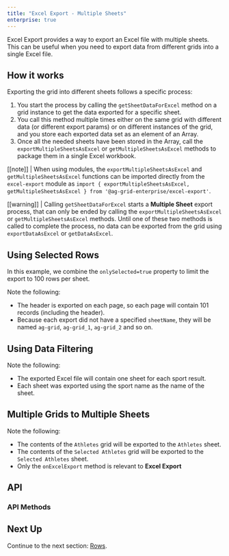 ```yaml
---
title: "Excel Export - Multiple Sheets"
enterprise: true
---
```


Excel Export provides a way to export an Excel file with multiple sheets. This can be useful when you need to export data from different grids into a single Excel file.

## How it works

Exporting the grid into different sheets follows a specific process:

1. You start the process by calling the `getSheetDataForExcel` method on a grid instance to get the data exported for a specific sheet. 
1. You call this method multiple times either on the same grid with different data (or different export params) or on different instances of the grid, and you store each exported data set as an element of an Array. 
1. Once all the needed sheets have been stored in the Array, call the `exportMultipleSheetsAsExcel` or `getMultipleSheetsAsExcel` methods to package them in a single Excel workbook.

[[note]]
| When using modules, the `exportMultipleSheetsAsExcel` and `getMultipleSheetsAsExcel` functions can be imported directly from the `excel-export` module as `import { exportMultipleSheetsAsExcel, getMultipleSheetsAsExcel } from '@ag-grid-enterprise/excel-export'`.

[[warning]]
| Calling `getSheetDataForExcel` starts a **Multiple Sheet** export process, that can only be ended by calling the `exportMultipleSheetsAsExcel` or `getMultipleSheetsAsExcel` methods. Until one of these two methods is called to complete the process, no data can be exported from the grid using `exportDataAsExcel` or `getDataAsExcel`.

## Using Selected Rows
In this example, we combine the `onlySelected=true` property to limit the export to 100 rows per sheet.

Note the following: 

- The header is exported on each page, so each page will contain 101 records (including the header).
- Because each export did not have a specified `sheetName`, they will be named `ag-grid`, `ag-grid_1`, `ag-grid_2` and so on.

<grid-example title='Excel Export - Multiple Sheets with Data Selection' name='excel-export-multiple-sheets-selected' type='generated' options='{ "enterprise": true }'></grid-example>

## Using Data Filtering

Note the following: 

- The exported Excel file will contain one sheet for each sport result.
- Each sheet was exported using the sport name as the name of the sheet.

<grid-example title='Excel Export - Multiple Sheets with Filtered Data' name='excel-export-multiple-sheets-by-filter' type='generated' options='{ "enterprise": true }'></grid-example>

## Multiple Grids to Multiple Sheets

Note the following:

- The contents of the `Athletes` grid will be exported to the `Athletes` sheet.
- The contents of the `Selected Athletes` grid will be exported to the `Selected Athletes` sheet.
- Only the `onExcelExport` method is relevant to **Excel Export**

<grid-example title='Excel Export - Multiple Sheets with Multiple Grids' name='excel-export-multiple-sheets-multiple-grids' type='multi' options='{ "enterprise": true, "extras": ["fontawesome", "bootstrap"] }'></grid-example>

## API

### API Methods

<api-documentation source='grid-api/api.json' section='export' names='["getSheetDataForExcel()", "getMultipleSheetsAsExcel()", "exportMultipleSheetsAsExcel()"]'></api-documentation>

## Next Up

Continue to the next section: [Rows](../excel-export-rows/).